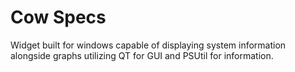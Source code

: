 # Cow Specs
Widget built for windows capable of displaying system information alongside graphs utilizing QT for GUI and PSUtil for information.

